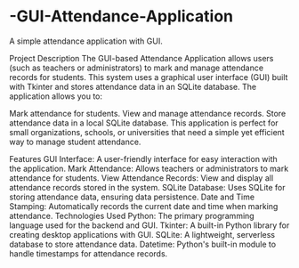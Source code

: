# -GUI-Attendance-Application
A simple attendance application with GUI.

Project Description
The GUI-based Attendance Application allows users (such as teachers or administrators) to mark and manage attendance records for students. This system uses a graphical user interface (GUI) built with Tkinter and stores attendance data in an SQLite database. The application allows you to:

Mark attendance for students.
View and manage attendance records.
Store attendance data in a local SQLite database.
This application is perfect for small organizations, schools, or universities that need a simple yet efficient way to manage student attendance.

Features
GUI Interface: A user-friendly interface for easy interaction with the application.
Mark Attendance: Allows teachers or administrators to mark attendance for students.
View Attendance Records: View and display all attendance records stored in the system.
SQLite Database: Uses SQLite for storing attendance data, ensuring data persistence.
Date and Time Stamping: Automatically records the current date and time when marking attendance.
Technologies Used
Python: The primary programming language used for the backend and GUI.
Tkinter: A built-in Python library for creating desktop applications with GUI.
SQLite: A lightweight, serverless database to store attendance data.
Datetime: Python's built-in module to handle timestamps for attendance records.
